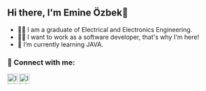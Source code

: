 ## Hi there, I'm Emine Özbek👋
- 👨‍🎓 I am a graduate of Electrical and Electronics Engineering.
- 👩‍💻 I want to work as a software developer, that's why I'm here!
- 🌱 I’m currently learning JAVA.


### 📩 Connect with me:
[<img align="left" alt="linkedin | LinkedIn" width="24px" src="https://raw.githubusercontent.com/peterthehan/peterthehan/master/assets/linkedin.svg" />][linkedin]
[<img align="left" alt="linkedin | LinkedIn" width="24px" src="https://cdn3.iconfinder.com/data/icons/logos-and-brands-adobe/512/160_Hackerrank-512.png" />][hackerRank]

<br/>

[linkedin]: https://www.linkedin.com/in/emineozbek/
[hackerRank]: https://www.hackerrank.com/emine_ozbek_55 


<!--
**EmineOzbek/EmineOzbek** is a ✨ _special_ ✨ repository because its `README.md` (this file) appears on your GitHub profile.

Here are some ideas to get you started:

- 🔭 I’m currently working on ...
- 🌱 I’m currently learning ...
- 👯 I’m looking to collaborate on ...
- 🤔 I’m looking for help with ...
- 💬 Ask me about ...
- 📫 How to reach me: ...
- 😄 Pronouns: ...
- ⚡ Fun fact: ...
-->
